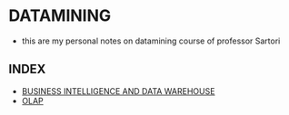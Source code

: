 # DATAMINING

- this are my personal notes on datamining course of professor Sartori

## INDEX

-  [BUSINESS INTELLIGENCE AND DATA WAREHOUSE](pages/BUSINESS%20INTELLIGENCE%20AND%20DATA%20WAREHOUSE.md)
-  [OLAP](pages/OLAP.md)

